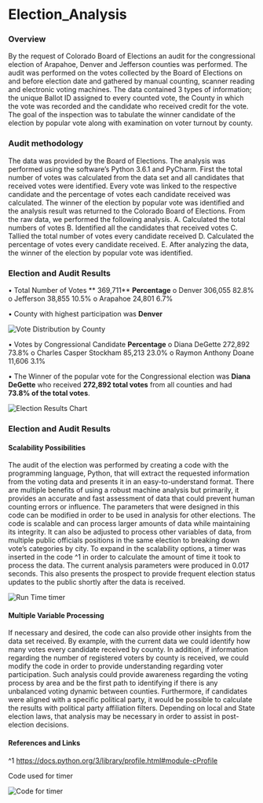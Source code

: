# Election_Analysis

### **Overview** ###
By the request of Colorado Board of Elections an audit for the congressional election of Arapahoe, Denver and Jefferson counties was performed. The audit was performed on the votes collected by the Board of Elections on and before election date and gathered by manual counting, scanner reading and electronic voting machines. The data contained 3 types of information; the unique Ballot ID assigned to every counted vote, the County in which the vote was recorded and the candidate who received credit for the vote. The goal of the inspection was to tabulate the winner candidate of the election by popular vote along with examination on voter turnout by county. 

### **Audit methodology** ###
The data was provided by the Board of Elections. The analysis was performed using the software’s Python 3.6.1 and PyCharm. First the total number of votes was calculated from the data set and all candidates that received votes were identified. Every vote was linked to the respective candidate and the percentage of votes each candidate received was calculated. The winner of the election by popular vote was identified and the analysis result was returned to the Colorado Board of Elections. 
From the raw data, we performed the following analysis. A. Calculated the total numbers of votes B. Identified all the candidates that received votes C. Tallied the total number of votes every candidate received D. Calculated the percentage of votes every candidate received. E. After analyzing the data, the winner of the election by popular vote was identified.

### **Election and Audit Results** ###
•	Total Number of Votes 	 	**	369,711**    **Percentage**
o	Denver				306,055	    82.8%
o	Jefferson 		  	  38,855		    10.5%
o	Arapahoe 		  	  24,801		      6.7%


•	County with highest participation was **Denver**

![Vote Distribution by County](https://user-images.githubusercontent.com/85839235/125385532-ae947180-e368-11eb-8493-faf366717325.png)


•	Votes by Congressional Candidate		       **Percentage**
o	Diana DeGette	 	             272,892		73.8%
o	Charles Casper Stockham 	 85,213		23.0%
o	Raymon Anthony Doane 	 11,606		  3.1%

•	The Winner of the popular vote for the Congressional election was **Diana DeGette** who received **272,892 total votes** from all counties and had **73.8% of the total votes**. 

![Election Results Chart](https://user-images.githubusercontent.com/85839235/125385563-bf44e780-e368-11eb-8bb7-ddeb4c60144b.png)

### **Election and Audit Results** ###
   #### Scalability Possibilities ####
The audit of the election was performed by creating a code with the programming language, Python, that will extract the requested information from the voting data and presents it in an easy-to-understand format. There are multiple benefits of using a robust machine analysis but primarily, it provides an accurate and fast assessment of data that could prevent human counting errors or influence. 
The parameters that were designed in this code can be modified in order to be used in analysis for other elections. The code is scalable and can process larger amounts of data while maintaining its integrity. It can also be adjusted to process other variables of data, from multiple public officials positions in the same election to breaking down vote’s categories by city. To expand in the scalability options, a timer was inserted in the code ^1 in order to calculate the amount of time it took to process the data. The current analysis parameters were produced in 0.017 seconds. This also presents the prospect to provide frequent election status updates to the public shortly after the data is received.

![Run Time timer](https://user-images.githubusercontent.com/85839235/125385668-ee5b5900-e368-11eb-81e2-536541164090.png)

   #### Multiple Variable Processing ####
If necessary and desired, the code can also provide other insights from the data set received. By example, with the current data we could identify how many votes every candidate received by county. In addition, if information regarding the number of registered voters by county is received, we could modify the code in order to provide understanding regarding voter participation.  Such analysis could provide awareness regarding the voting process by area and be the first path to identifying if there is any unbalanced voting dynamic between counties. 
Furthermore, if candidates were aligned with a specific political party, it would be possible to calculate the results with political party affiliation filters. Depending on local and State election laws, that analysis may be necessary in order to assist in post-election decisions. 

#### ****References and Links**** ####
^1 https://docs.python.org/3/library/profile.html#module-cProfile

Code used for timer

![Code for timer](https://user-images.githubusercontent.com/85839235/125385878-5873fe00-e369-11eb-8cf3-329dd14fbb3d.png)

